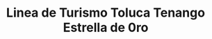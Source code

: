 ---
title: "Linea de Turismo Toluca Tenango Estrella de 0ro"
url: /zinacantepec/linea-de-turismo-toluca-tenango-estrella-de-0ro/
shop: alquiler
---
